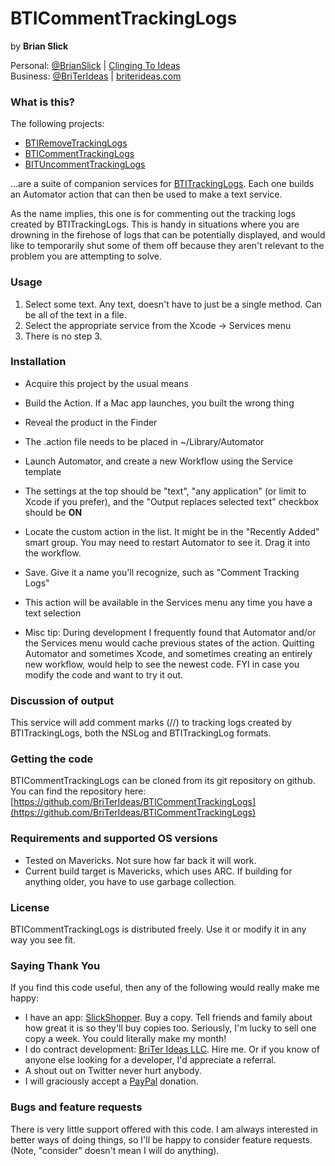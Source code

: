# BTICommentTrackingLogs
by **Brian Slick**

Personal: [@BrianSlick](http://twitter.com/BrianSlick) | [Clinging To Ideas](http://clingingtoideas.blogspot.com)  
Business: [@BriTerIdeas](http://twitter.com/BriTerIdeas) | [briterideas.com](http://briterideas.com)


### What is this?

The following projects:

- [BTIRemoveTrackingLogs](https://github.com/BriTerIdeas/BTIRemoveTrackingLogs)
- [BTICommentTrackingLogs](https://github.com/BriTerIdeas/BTICommentTrackingLogs)
- [BITUncommentTrackingLogs](https://github.com/BriTerIdeas/BTIUncommentTrackingLogs)

...are a suite of companion services for [BTITrackingLogs](https://github.com/BriTerIdeas/BTITrackingLogs). Each one builds an Automator action that can then be used to make a text service.

As the name implies, this one is for commenting out the tracking logs created by BTITrackingLogs. This is handy in situations where you are drowning in the firehose of logs that can be potentially displayed, and would like to temporarily shut some of them off because they aren't relevant to the problem you are attempting to solve.

### Usage

1. Select some text. Any text, doesn't have to just be a single method. Can be all of the text in a file.
2. Select the appropriate service from the Xcode -> Services menu
3. There is no step 3.

### Installation

- Acquire this project by the usual means
- Build the Action.  If a Mac app launches, you built the wrong thing
- Reveal the product in the Finder
- The .action file needs to be placed in ~/Library/Automator
- Launch Automator, and create a new Workflow using the Service template
- The settings at the top should be "text", "any application" (or limit to Xcode if you prefer), and the "Output replaces selected text" checkbox should be **ON**
- Locate the custom action in the list. It might be in the "Recently Added" smart group. You may need to restart Automator to see it. Drag it into the workflow.
- Save. Give it a name you'll recognize, such as "Comment Tracking Logs"
- This action will be available in the Services menu any time you have a text selection

- Misc tip: During development I frequently found that Automator and/or the Services menu would cache previous states of the action.  Quitting Automator and sometimes Xcode, and sometimes creating an entirely new workflow, would help to see the newest code. FYI in case you modify the code and want to try it out.

### Discussion of output

This service will add comment marks (//) to tracking logs created by BTITrackingLogs, both the NSLog and BTITrackingLog formats.

### Getting the code

BTICommentTrackingLogs can be cloned from its git repository on github. You can find the repository here: [https://github.com/BriTerIdeas/BTICommentTrackingLogs](https://github.com/BriTerIdeas/BTICommentTrackingLogs)


### Requirements and supported OS versions

- Tested on Mavericks.  Not sure how far back it will work.
- Current build target is Mavericks, which uses ARC.  If building for anything older, you have to use garbage collection.


### License

BTICommentTrackingLogs is distributed freely.  Use it or modify it in any way you see fit.


### Saying Thank You

If you find this code useful, then any of the following would really make me happy:

- I have an app: [SlickShopper](https://itunes.apple.com/us/app/slickshopper-2/id434077651?mt=8). Buy a copy. Tell friends and family about how great it is so they'll buy copies too.  Seriously, I'm lucky to sell one copy a week.  You could literally make my month!
- I do contract development: [BriTer Ideas LLC](http://www.briterideas.com/services.shtml). Hire me. Or if you know of anyone else looking for a developer, I'd appreciate a referral.
- A shout out on Twitter never hurt anybody.
- I will graciously accept a [PayPal](http://bit.ly/AW4Cc) donation.


### Bugs and feature requests

There is very little support offered with this code.  I am always interested in better ways of doing things, so I'll be happy to consider feature requests.  (Note, "consider" doesn't mean I will do anything).
